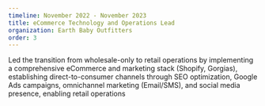 ```yaml
---
timeline: November 2022 - November 2023
title: eCommerce Technology and Operations Lead
organization: Earth Baby Outfitters
order: 3
---
```


Led the transition from wholesale-only to retail operations by implementing a comprehensive eCommerce and marketing stack (Shopify, Gorgias), establishing direct-to-consumer channels through SEO optimization, Google Ads campaigns, omnichannel marketing (Email/SMS), and social media presence, enabling retail operations
